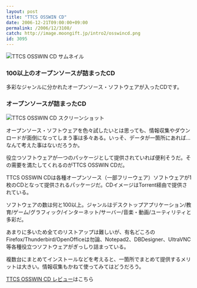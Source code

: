 ```yaml
---
layout: post
title: "TTCS OSSWIN CD"
date: 2006-12-21T09:00:00+09:00
permalink: /2006/12/3108/
catch: http://image.moongift.jp/intro2/osswincd.png
id: 3095
---
```

 ![TTCS OSSWIN CD サムネイル](http://image.moongift.jp/intro2/osswincd.t.png "TTCS OSSWIN CD サムネイル")
  

### 100以上のオープンソースが詰まったCD
  
多彩なジャンルに分かれたオープンソース・ソフトウェアが入ったCDです。  
<!--more-->  

### オープンソースが詰まったCD
  

![TTCS OSSWIN CD スクリーンショット](http://image.moongift.jp/intro2/osswincd.png "TTCS OSSWIN CD スクリーンショット")

  

オープンソース・ソフトウェアを色々試したいとは思っても、情報収集やダウンロードが面倒になってしまう事は多々ある。いっそ、データが一箇所にあれば…なんて考えた事はないだろうか。

  

役立つソフトウェアが一つのパッケージとして提供されていれば便利そうだ。その需要を満たしてくれるのがTTCS OSSWIN CDだ。

  

TTCS OSSWIN CDは各種オープンソース（一部フリーウェア）ソフトウェアが1枚のCDとなって提供されるパッケージだ。CDイメージはTorrent経由で提供されている。

  

ソフトウェアの数は何と100以上。ジャンルはデスクトップアプリケーション/教育/ゲーム/グラフィック/インターネット/サーバー/音楽・動画/ユーティリティと多彩だ。

  

あまりに多いため全てのリストアップは難しいが、有名どころのFirefox/Thunderbird/OpenOfficeは勿論、Notepad2、DBDesigner、UltraVNC等各種役立つソフトウェアがぎっしり詰まっている。

  

複数台にまとめてインストールなどを考えると、一箇所でまとめて提供するメリットは大きい。情報収集もかねて使ってみてはどうだろう。

  

[TTCS OSSWIN CD レビュー](http://oss.moongift.jp/review/i-3116.html)はこちら

